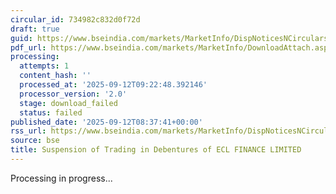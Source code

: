 ```yaml
---
circular_id: 734982c832d0f72d
draft: true
guid: https://www.bseindia.com/markets/MarketInfo/DispNoticesNCirculars.aspx?Noticeid={D090AE09-4728-41FF-B110-86585B44B8A2}&noticeno=20250912-40&dt=09/12/2025&icount=40&totcount=48&flag=0
pdf_url: https://www.bseindia.com/markets/MarketInfo/DownloadAttach.aspx?id=20250912-40&attachedId=
processing:
  attempts: 1
  content_hash: ''
  processed_at: '2025-09-12T09:22:48.392146'
  processor_version: '2.0'
  stage: download_failed
  status: failed
published_date: '2025-09-12T08:37:41+00:00'
rss_url: https://www.bseindia.com/markets/MarketInfo/DispNoticesNCirculars.aspx?Noticeid={D090AE09-4728-41FF-B110-86585B44B8A2}&noticeno=20250912-40&dt=09/12/2025&icount=40&totcount=48&flag=0
source: bse
title: Suspension of Trading in Debentures of ECL FINANCE LIMITED
---
```


Processing in progress...